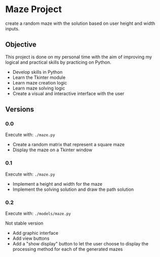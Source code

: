 # Maze Project

create a random maze with the solution based on user height and width inputs.

## Objective

This project is done on my personal time with the aim of improving my logical and practical skills by practicing on Python.
<ul>
<li>Develop skills in Python</li>
<li>Learn the Tkinter module</li>
<li>Learn maze creation logic</li>
<li>Learn maze solving logic</li>
<li>Create a visual and interactive interface with the user</li>
</ul>

## Versions

### 0.0
Execute with: <code>./maze.py</code>
<ul>
<li>Create a random matrix that represent a square maze</li>
<li>Display the maze on a Tkinter window</li>
</ul>

### 0.1
Execute with: <code>./maze.py</code>
<ul>
<li>Implement a height and width for the maze</li>
<li>Implement the solving solution and draw the path solution</li>
</ul>

### 0.2
Execute with: <code>./models/maze.py</code>

Not stable version
<ul>
<li>Add graphic interface</li>
<li>Add view buttons</li>
<li>Add a "show display" button to let the user choose to display the processing method for each of the generated mazes</li>
</ul>
